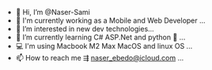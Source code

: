 - 👋 Hi, I’m @Naser-Sami
- 🤖 I'm currently working as a Mobile and Web Developer ... 
- 👀 I’m interested in new dev technologies...
- 🌱 I’m currently learning C# ASP.Net and python 🐍 ...
- 💻 I'm using Macbook M2 Max MacOS and linux OS ...
- 📫 How to reach me ⇶ naser_ebedo@icloud.com ...

<!---
Naser-Sami/Naser-Sami is a ✨ special ✨ repository because its `README.md` (this file) appears on your GitHub profile.
You can click the Preview link to take a look at your changes.
--->
